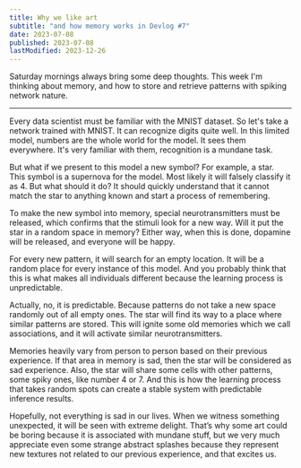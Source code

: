 ```yaml
---
title: Why we like art
subtitle: "and how memory works in Devlog #7"
date: 2023-07-08
published: 2023-07-08
lastModified: 2023-12-26
---
```


Saturday mornings always bring some deep thoughts. This week I'm thinking about memory, and how to store and retrieve patterns with spiking network nature.

---

Every data scientist must be familiar with the MNIST dataset. So let's take a network trained with MNIST. It can recognize digits quite well. In this limited model, numbers are the whole world for the model. It sees them everywhere. It's very familiar with them, recognition is a mundane task.

But what if we present to this model a new symbol? For example, a star. This symbol is a supernova for the model. Most likely it will falsely classify it as 4. But what should it do? It should quickly understand that it cannot match the star to anything known and start a process of remembering.

To make the new symbol into memory, special neurotransmitters must be released, which confirms that the stimuli look for a new way. Will it put the star in a random space in memory? Either way, when this is done, dopamine will be released, and everyone will be happy.

For every new pattern, it will search for an empty location. It will be a random place for every instance of this model. And you probably think that this is what makes all individuals different because the learning process is unpredictable.

Actually, no, it is predictable. Because patterns do not take a new space randomly out of all empty ones. The star will find its way to a place where similar patterns are stored. This will ignite some old memories which we call associations, and it will activate similar neurotransmitters.

Memories heavily vary from person to person based on their previous experience. If that area in memory is sad, then the star will be considered as sad experience. Also, the star will share some cells with other patterns, some spiky ones, like number 4 or 7. And this is how the learning process that takes random spots can create a stable system with predictable inference results.

Hopefully, not everything is sad in our lives. When we witness something unexpected, it will be seen with extreme delight.
That’s why some art could be boring because it is associated with mundane stuff, but we very much appreciate even some strange abstract splashes because they represent new textures not related to our previous experience, and that excites us.
